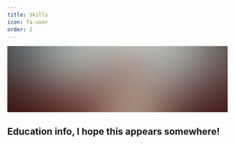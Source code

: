 ```yaml
---
title: Skills
icon: fa-user
order: 2
---
```


<a href="#" class="image featured"><img src="assets/images/pic08.jpg" alt="" /></a>

## Education info, I hope this appears somewhere!